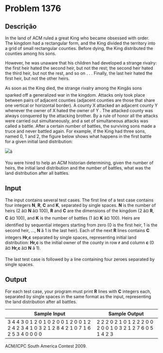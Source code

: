 # Problem 1376

Descrição
----------

In the land of ACM ruled a great King who became obsessed with order. The kingdom had a rectangular form, and the King divided the territory into a grid of small rectangular counties. Before dying, the King distributed the counties among his sons.

However, he was unaware that his children had developed a strange rivalry: the first heir hated the second heir, but not the rest; the second heir hated the third heir, but not the rest, and so on . . . Finally, the last heir hated the first heir, but not the other heirs.

As soon as the King died, the strange rivalry among the Kingâs sons sparked off a generalized war in the kingdom. Attacks only took place between pairs of adjacent counties (adjacent counties are those that share one vertical or horizontal border). A county X attacked an adjacent county Y whenever the owner of X hated the owner of Y . The attacked county was always conquered by the attacking brother. By a rule of honor all the attacks were carried out simultaneously, and a set of simultaneous attacks was called a battle. After a certain number of battles, the surviving sons made a truce and never battled again. For example, if the King had three sons, named 0, 1 and 2, the figure below shows what happens in the first battle for a given initial land distribution:

![](https://resources.beecrowd.com/gallery/images/novos/Brothers.png)â

You were hired to help an ACM historian determining, given the number of heirs, the initial land distribution and the number of battles, what was the land distribution after all battles.

Input
-----

The input contains several test cases. The first line of a test case contains four integers **N**, **R**, **C** and **K**, separated by single spaces. **N** is the number of heirs (2 â¤ **N** â¤ 100), **R** and **C** are the dimensions of the kingdom (2 â¤ **R**, **C** â¤ 100), and **K** is the number of battles (1 â¤ **K** â¤ 100). Heirs are identified by sequential integers starting from zero (0 is the first heir, 1 is the second heir, ..., **N** â 1 is the last heir). Each of the next **R** lines contains **C** integers **Hr,c** separated by single spaces, representing initial land distribution: **Hr,c** is the initial owner of the county in row **r** and column **c** (0 â¤
**Hr,c** â¤ **N** â 1).

The last test case is followed by a line containing four zeroes separated by single spaces.

Output
------

For each test case, your program must print **R** lines with **C** integers each, separated by single spaces in the same format as the input, representing the land distribution after all battles.


| Sample Input | Sample Output |
| --- | --- |
| 3 4 4 3 0 1 2 0 1 0 2 0 0 1 2 0 0 1 2 2 4 2 3 4 1 0 3 2 1 2 8 4 2 1 0 7 1 6 2 5 3 4 0 0 0 0 | 2 2 2 0 2 1 0 1 2 2 2 0 0 2 0 0 1 0 3 2 1 2 7 6 0 5 1 4 2 3 |

ACM/ICPC South America Contest 2009.

